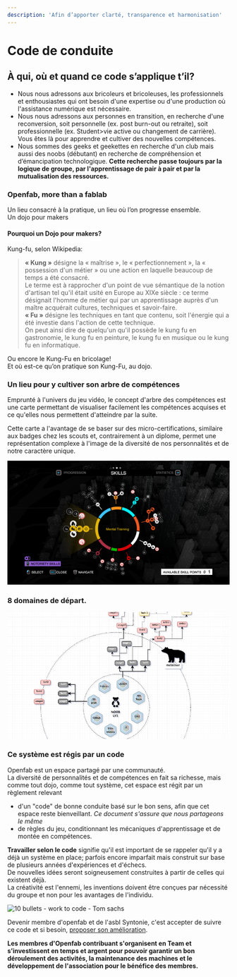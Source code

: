 ```yaml
---
description: 'Afin d’apporter clarté, transparence et harmonisation'
---
```


# Code de conduite

## **À qui, où et quand ce code s’applique t’il?**

* Nous nous adressons aux bricoleurs et bricoleuses, les professionnels et enthousiastes qui ont besoin d'une expertise ou d'une production où l'assistance numérique est nécessaire.
* Nous nous adressons aux personnes en transition, en recherche d'une reconversion, soit personnelle \(ex. post burn-out ou retraite\), soit professionnelle \(ex. Student&gt;vie active ou changement de carrière\). Vous êtes là pour apprendre et cultiver des nouvelles compétences.
* Nous sommes des geeks et geekettes en recherche d'un club mais aussi des noobs \(débutant\) en recherche de compréhension et d’émancipation technologique.  **Cette recherche passe toujours par la logique de groupe, par l'apprentissage de pair à pair et par la mutualisation des ressources.**

### **Openfab, more than a fablab**

Un lieu consacré à la pratique, un lieu où l’on progresse ensemble.  
Un dojo pour makers

#### **Pourquoi un Dojo pour makers?**

Kung-fu, selon Wikipedia: 

> **« Kung »** désigne la « maîtrise », le « perfectionnement », la « possession d'un métier » ou une action en laquelle beaucoup de temps a été consacré.  
> Le terme est à rapprocher d'un point de vue sémantique de la notion d'artisan tel qu'il était usité en Europe au XIXe siècle : ce terme désignait l'homme de métier qui par un apprentissage auprès d'un maître acquérait cultures, techniques et savoir-faire.  
> **« Fu »** désigne les techniques en tant que contenu, soit l'énergie qui a été investie dans l'action de cette technique.  
> On peut ainsi dire de quelqu'un qu'il possède le kung fu en gastronomie, le kung fu en peinture, le kung fu en musique ou le kung fu en informatique.

Ou encore le Kung-Fu en bricolage!  
Et où est-ce qu’on pratique son Kung-Fu, au dojo. 

### Un lieu pour y cultiver son arbre de compétences

Emprunté à l'univers du jeu vidéo, le concept d'arbre des compétences est une carte permettant de visualiser facilement les compétences acquises et ce qu'elles nous permettent d'atteindre par la suite. 

Cette carte a l'avantage de se baser sur des micro-certifications, similaire aux badges chez les scouts et, contrairement à un diplome, permet une représentation complexe à l'image de la diversité de nos personnalités et de notre caractère unique.  

![watch dogs \(video game\) : progression &amp; skill wheel](../../.gitbook/assets/image%20%2815%29.png)

### 8 domaines de départ. 

![Work in progress - levelUp Openfab](../../.gitbook/assets/image%20%288%29.png)

### Ce système est régis par un code

Openfab est un espace partagé par une communauté.   
La diversité de personnalités et de compétences en fait sa richesse, mais comme tout dojo, comme tout système, cet espace est régit par un règlement relevant 

* d'un "code" de bonne conduite basé sur le bon sens, afin que cet espace reste bienveillant.  _Ce document s'assure que nous partageons le même_
* de règles du jeu, conditionnant les mécaniques d'apprentissage et de montée en compétences. 

**Travailler selon le code** signifie qu'il est important de se rappeler qu'il y a déjà un système en place; parfois encore imparfait mais construit sur base de plusieurs années d'expériences et d'échecs.  
De nouvelles idées seront soigneusement construites à partir de celles qui existent déjà.   
La créativité est l'ennemi, les inventions doivent être conçues par nécessité du groupe et non pour les avantages de l'individu.

![10 bullets - work to code - Tom sachs](https://lh5.googleusercontent.com/-PL-7YCW0E0MrGTLUWMTm7mylnhI2jNNfDa3XAgXzctowRjHwzVMF-OVAn_APj_lWTfci8djysqaP8ZTBcbbfdluwu15qBHORRQ3G7CUomVAHztBMsZdtR9UlDZSQoygW5hMyLQ5)

Devenir membre d'openfab et de l'asbl Syntonie, c'est accepter de suivre ce code et si besoin, [proposer son amélioration](../../github/101-github/102-issues.md). 

**Les membres d'Openfab contribuant s'organisent en Team et s’investissent en temps et argent pour pouvoir garantir un bon déroulement des activités, la maintenance des machines et le développement de l'association pour le bénéfice des membres.** 

